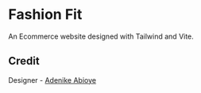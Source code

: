 # Fashion Fit 

An Ecommerce website designed with Tailwind and Vite.

## Credit

Designer - <a href="https://twitter.com/AvoDesigns_" target="_blank" class="underline">Adenike Abioye</a>